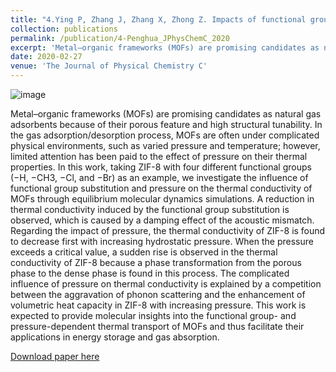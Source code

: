 ```yaml
---
title: "4.Ying P, Zhang J, Zhang X, Zhong Z. Impacts of functional group substitution and pressure on the thermal conductivity of ZIF-8[J]. The Journal of Physical Chemistry C, 2020, 124(11): 6274-6283."
collection: publications
permalink: /publication/4-Penghua_JPhysChemC_2020
excerpt: 'Metal–organic frameworks (MOFs) are promising candidates as natural gas adsorbents because of their porous feature and high structural tunability. In the gas adsorption/desorption process, MOFs are often under complicated physical environments, such as varied pressure and temperature; however, limited attention has been paid to the effect of pressure on their thermal properties. In this work, taking ZIF-8 with four different functional groups (−H, −CH3, −Cl, and −Br) as an example, we investigate the influence of functional group substitution and pressure on the thermal conductivity of MOFs through equilibrium molecular dynamics simulations.'
date: 2020-02-27
venue: 'The Journal of Physical Chemistry C'
---
```

![image](https://user-images.githubusercontent.com/54773018/221053097-a1a9933e-c6cf-4e67-a1be-fd91f1c5e582.png)

Metal–organic frameworks (MOFs) are promising candidates as natural gas adsorbents because of their porous feature and high structural tunability. In the gas adsorption/desorption process, MOFs are often under complicated physical environments, such as varied pressure and temperature; however, limited attention has been paid to the effect of pressure on their thermal properties. In this work, taking ZIF-8 with four different functional groups (−H, −CH3, −Cl, and −Br) as an example, we investigate the influence of functional group substitution and pressure on the thermal conductivity of MOFs through equilibrium molecular dynamics simulations. A reduction in thermal conductivity induced by the functional group substitution is observed, which is caused by a damping effect of the acoustic mismatch. Regarding the impact of pressure, the thermal conductivity of ZIF-8 is found to decrease first with increasing hydrostatic pressure. When the pressure exceeds a critical value, a sudden rise is observed in the thermal conductivity of ZIF-8 because a phase transformation from the porous phase to the dense phase is found in this process. The complicated influence of pressure on thermal conductivity is explained by a competition between the aggravation of phonon scattering and the enhancement of volumetric heat capacity in ZIF-8 with increasing pressure. This work is expected to provide molecular insights into the functional group- and pressure-dependent thermal transport of MOFs and thus facilitate their applications in energy storage and gas absorption.

[Download paper here](http://hityingph.github.io/files/4-Penghua_JPhysChemC_2020)
